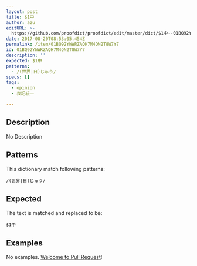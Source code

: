 ```yaml
---
layout: post
title: $1中
author: azu
editURL: >-
  https://github.com/proofdict/proofdict/edit/master/dict/$1中--01BQ92YWWRZAQH7M4QN2T8W7Y7.yml
date: 2017-08-20T08:53:05.454Z
permalink: /item/01BQ92YWWRZAQH7M4QN2T8W7Y7
id: 01BQ92YWWRZAQH7M4QN2T8W7Y7
description: ''
expected: $1中
patterns:
  - /(世界|日)じゅう/
specs: []
tags:
  - opinion
  - 表記統一

---
```


## Description

No Description 

## Patterns

This dictionary match following patterns:

    /(世界|日)じゅう/

## Expected

The text is matched and replaced to be:

    $1中

## Examples

No examples. [Welcome to Pull Request](https://github.com/proofdict/proofdict/edit/master/dict/$1中--01BQ92YWWRZAQH7M4QN2T8W7Y7.yml)!
